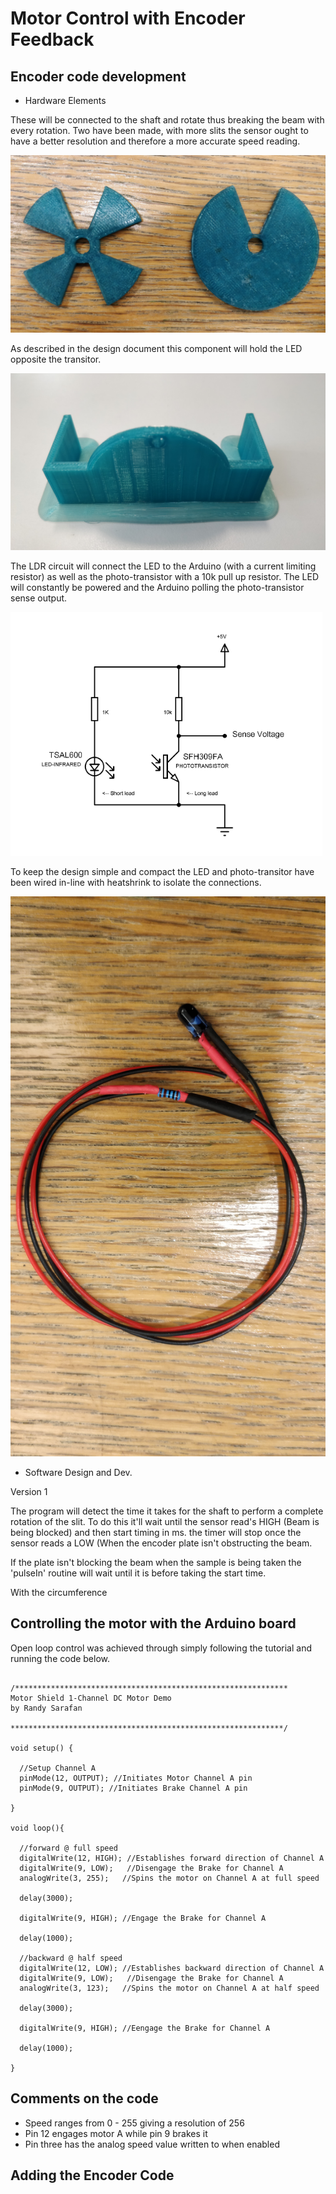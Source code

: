 # Motor Control with Encoder Feedback

## Encoder code development

- Hardware Elements

These will be connected to the shaft and rotate thus breaking the beam with every rotation. Two have been made, with more slits the sensor ought to have a better resolution and therefore a more accurate speed reading. 

![Images of encoder plates](https://github.com/OThom17/Lab-Journal-Motor/blob/master/Development-Images/Printedslits.jpg)

As described in the design document this component will hold the LED opposite the transitor.

![Image of LED holding plate](https://github.com/OThom17/Lab-Journal-Motor/blob/master/Development-Images/PrintedLDRH.jpg)

The LDR circuit will connect the LED to the Arduino (with a current limiting resistor) as well as the photo-transistor with a 10k pull up resistor. The LED will constantly be powered and the Arduino polling the photo-transistor sense output.

![Image of the encoder circuit](https://github.com/OThom17/Lab-Journal-Motor/blob/master/Development-Images/LDRCircuit.png)

To keep the design simple and compact the LED and photo-transitor have been wired in-line with heatshrink to isolate the connections.

![Imaage of inline LDR circuitry](https://github.com/OThom17/Lab-Journal-Motor/blob/master/Development-Images/LDR.jpg)






- Software Design and Dev.


Version 1

The program will detect the time it takes for the shaft to perform a complete rotation of the slit. To do this it'll wait until the sensor read's HIGH (Beam is being blocked) and then start timing in ms. the timer will stop once the sensor reads a LOW (When the encoder plate isn't obstructing the beam.

If the plate isn't blocking the beam when the sample is being taken the 'pulseIn' routine will wait until it is before taking the start time. 

With the circumference 


































## Controlling the motor with the Arduino board 

Open loop control was achieved through simply following the tutorial and running the code below.

```

/*************************************************************
Motor Shield 1-Channel DC Motor Demo
by Randy Sarafan

*************************************************************/

void setup() {
  
  //Setup Channel A
  pinMode(12, OUTPUT); //Initiates Motor Channel A pin
  pinMode(9, OUTPUT); //Initiates Brake Channel A pin
  
}

void loop(){
  
  //forward @ full speed
  digitalWrite(12, HIGH); //Establishes forward direction of Channel A
  digitalWrite(9, LOW);   //Disengage the Brake for Channel A
  analogWrite(3, 255);   //Spins the motor on Channel A at full speed
  
  delay(3000);
  
  digitalWrite(9, HIGH); //Engage the Brake for Channel A

  delay(1000);
  
  //backward @ half speed
  digitalWrite(12, LOW); //Establishes backward direction of Channel A
  digitalWrite(9, LOW);   //Disengage the Brake for Channel A
  analogWrite(3, 123);   //Spins the motor on Channel A at half speed
  
  delay(3000);
  
  digitalWrite(9, HIGH); //Eengage the Brake for Channel A
  
  delay(1000);
  
}

```

## Comments on the code

- Speed ranges from 0 - 255 giving a resolution of 256
- Pin 12 engages motor A while pin 9 brakes it
- Pin three has the analog speed value written to when enabled

## Adding the Encoder Code










